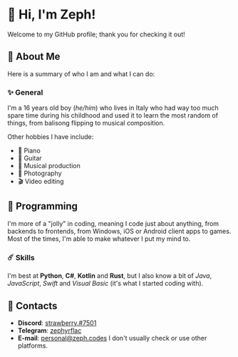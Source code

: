 # 🌙 Hi, I'm Zeph!
Welcome to my GitHub profile; thank you for checking it out!
## 💫 About Me
Here is a summary of who I am and what I can do:

### ✨ General
I'm a 16 years old boy (*he/him*) who lives in Italy who had way too much spare time
during his childhood and used it to learn the most random of things,
from balisong flipping to musical composition.

Other hobbies I have include:
- 🎹 Piano
- 🎸 Guitar
- 🎼 Musical production
- 📸 Photography
- 🎬 Video editing

## 🌟 Programming
I'm more of a "jolly" in coding, meaning I code just about anything, 
from backends to frontends, from Windows, iOS or Android client apps to
games. Most of the times, I'm able to make whatever I put my mind to.
### ☄️ Skills
I'm best at **Python**, **C#**, **Kotlin** and **Rust**, but I also know a bit of 
*Java*, *JavaScript*, *Swift* and *Visual Basic* (it's what I started coding with).


## 🔭 Contacts
- **Discord**: [strawberry.#7501](https://discord.com/users/110107013207306240/)
- **Telegram**: [zephyrflac](t.me/zephyrflac)
- **E-mail**: [personal@zeph.codes](mailto://personal@zeph.codes)
I don't usually check or use other platforms.
